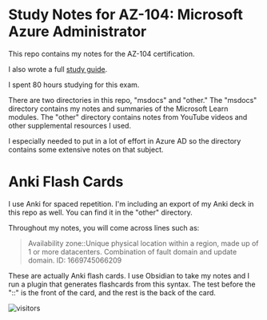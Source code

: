 # Study Notes for AZ-104: Microsoft Azure Administrator

This repo contains my notes for the AZ-104 certification.

I also wrote a full [study guide](https://mischavandenburg.com/articles/az-104-study-guide/).

I spent 80 hours studying for this exam. 

There are two directories in this repo, "msdocs" and "other." The "msdocs" directory contains my notes and summaries of the Microsoft Learn modules. The "other" directory contains notes from YouTube videos and other supplemental resources I used. 

I especially needed to put in a lot of effort in Azure AD so the directory contains some extensive notes on that subject. 

# Anki Flash Cards

I use Anki for spaced repetition. I'm including an export of my Anki deck in this repo as well. You can find it in the "other" directory.

Throughout my notes, you will come across lines such as:

> Availability zone::Unique physical location within a region, made up of 1 or more datacenters. Combination of fault domain and update domain. 
ID: 1669745066209

These are actually Anki flash cards. I use Obsidian to take my notes and I run a plugin that generates flashcards from this syntax. The test before the "::" is the front of the card, and the rest is the back of the card. 

![visitors](https://visitor-badge.glitch.me/badge?page_id=mischavandenburg-az-104&left_color=green&right_color=red)
